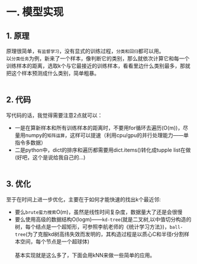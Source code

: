 # 一. 模型实现
## 1. 原理
原理很简单，`有监督学习`，没有显式的训练过程，`分类和回归`都可以用。<br>
以`分类任务`为例，新来了一个样本，像判断它的类别，那么就依次计算它和每一个训练样本的距离，选取k个与它最接近的训练样本，看看里边什么类别最多，那就把这个样本预测成什么类别，简单粗暴。<br><br>
## 2. 代码
写代码的话，我觉得需要注意2点就可以：<br>
*  一是在算新样本和所有训练样本的距离时，不要用for循环去遍历(O(m))，尽量用numpy的`矩阵运算`，这样可以提速（利用cpu/gpu的并行处理能力——单指令多数据）<br>
*  二是python中，dict的排序和遍历都需要用dict.items()转化成tupple list在做(好吧，这个是说给我自己的...)<br><br>
## 3. 优化
至于在时间上进一步优化，主要在于如何才能快速的找出k个最近邻:
* 要么`brute蛮力搜索`O(m)，虽然是线性时间复杂度，数据量大了还是会很慢<br>
* 要么使用高级的数据结构O(logm)——`kd-tree`(就是二叉树,以中值切分构造的树，每个结点是一个超矩形，可参照李航老师的《统计学习方法》)，`ball-tree`(为了克服kd树高纬失效而发明的，其构造过程是以质心C和半径r分割样本空间，每个节点是一个超球体)<br><br>
基本实现就是这么多了，下面会用kNN来做一些简单的应用。
